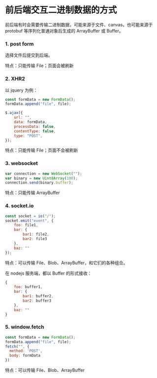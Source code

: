# 前后端交互二进制数据的方式

前后端有时会需要传输二进制数据，可能来源于文件、canvas，也可能来源于 protobuf 等序列化普通对象后生成的 ArrayBuffer 或 Buffer。

### 1. post form

选择文件后提交到后端。

特点：只能传输 File；页面会被刷新

### 2. XHR2

以 jquery 为例：

```js
const formData = new FormData();
formData.append("file", file);

$.ajax({
    url: "",
    data: formData,
    processData: false,
    contentType: false,
    type: "POST",
});
```

特点：只能传输 File；页面不会被刷新

### 3. websocket

```js
var connection = new WebSocket("");
var binary = new Uint8Array(100);
connection.send(binary.buffer);
```

特点：只能传输 ArrayBuffer

### 4. socket.io

```js
const socket = io("/");
socket.emit("event", {
    foo: file1,
    bar: {
        bar1: file2,
        bar2: file3
    },
    baz: ""
});
```

特点：可以传输 File、Blob、ArrayBuffer，和它们的各种组合。

在 nodejs 服务端，都以 Buffer 的形式接收：

```js
{
    foo: buffer1,
    bar: {
        bar1: buffer2,
        bar2: buffer3
    },
    baz: ""
}
```

### 5. window.fetch

```js
const formData = new FormData();
formData.append("file", file);
fetch("", {
  method: 'POST',
  body: formData
})
```

特点：可以传输 File、Blob、ArrayBuffer
